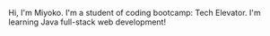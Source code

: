 Hi, I'm Miyoko. I'm a student of coding bootcamp: Tech Elevator. I'm learning Java full-stack web development!  

